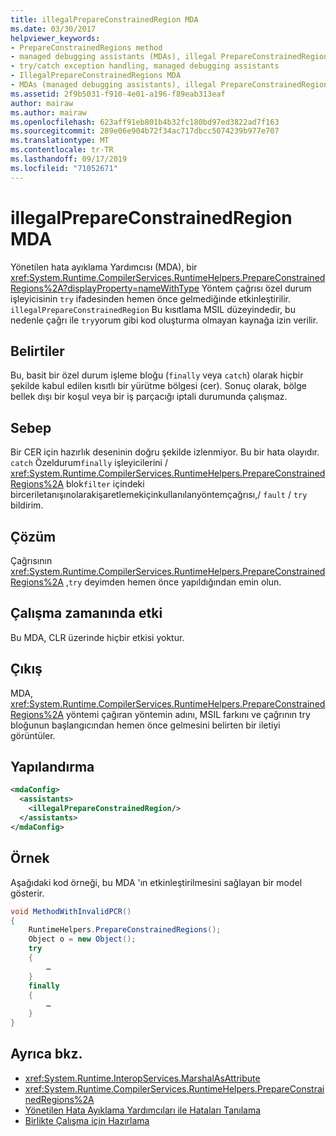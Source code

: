 ```yaml
---
title: illegalPrepareConstrainedRegion MDA
ms.date: 03/30/2017
helpviewer_keywords:
- PrepareConstrainedRegions method
- managed debugging assistants (MDAs), illegal PrepareConstrainedRegions
- try/catch exception handling, managed debugging assistants
- IllegalPrepareConstrainedRegions MDA
- MDAs (managed debugging assistants), illegal PrepareConstrainedRegions
ms.assetid: 2f9b5031-f910-4e01-a196-f89eab313eaf
author: mairaw
ms.author: mairaw
ms.openlocfilehash: 623aff91eb801b4b32fc180bd97ed3822ad7f163
ms.sourcegitcommit: 289e06e904b72f34ac717dbcc5074239b977e707
ms.translationtype: MT
ms.contentlocale: tr-TR
ms.lasthandoff: 09/17/2019
ms.locfileid: "71052671"
---
```

# <a name="illegalprepareconstrainedregion-mda"></a>illegalPrepareConstrainedRegion MDA
Yönetilen hata ayıklama Yardımcısı (MDA), bir <xref:System.Runtime.CompilerServices.RuntimeHelpers.PrepareConstrainedRegions%2A?displayProperty=nameWithType> Yöntem çağrısı özel durum işleyicisinin `try` ifadesinden hemen önce gelmediğinde etkinleştirilir. `illegalPrepareConstrainedRegion` Bu kısıtlama MSIL düzeyindedir, bu nedenle çağrı ile `try`yorum gibi kod oluşturma olmayan kaynağa izin verilir.  
  
## <a name="symptoms"></a>Belirtiler  
 Bu, basit bir özel durum işleme bloğu (`finally` veya `catch`) olarak hiçbir şekilde kabul edilen kısıtlı bir yürütme bölgesi (cer). Sonuç olarak, bölge bellek dışı bir koşul veya bir iş parçacığı iptali durumunda çalışmaz.  
  
## <a name="cause"></a>Sebep  
 Bir CER için hazırlık deseninin doğru şekilde izlenmiyor.  Bu bir hata olayıdır. `catch` Özeldurum`finally` işleyicilerini / <xref:System.Runtime.CompilerServices.RuntimeHelpers.PrepareConstrainedRegions%2A> blok`filter` içindeki birceriletanışınolarakişaretlemekiçinkullanılanyöntemçağrısı,/ `fault` / `try` bildirim.  
  
## <a name="resolution"></a>Çözüm  
 Çağrısının <xref:System.Runtime.CompilerServices.RuntimeHelpers.PrepareConstrainedRegions%2A> ,`try` deyimden hemen önce yapıldığından emin olun.  
  
## <a name="effect-on-the-runtime"></a>Çalışma zamanında etki  
 Bu MDA, CLR üzerinde hiçbir etkisi yoktur.  
  
## <a name="output"></a>Çıkış  
 MDA, <xref:System.Runtime.CompilerServices.RuntimeHelpers.PrepareConstrainedRegions%2A> yöntemi çağıran yöntemin adını, MSIL farkını ve çağrının try bloğunun başlangıcından hemen önce gelmesini belirten bir iletiyi görüntüler.  
  
## <a name="configuration"></a>Yapılandırma  
  
```xml  
<mdaConfig>  
  <assistants>  
    <illegalPrepareConstrainedRegion/>  
  </assistants>  
</mdaConfig>  
```  
  
## <a name="example"></a>Örnek  
 Aşağıdaki kod örneği, bu MDA 'ın etkinleştirilmesini sağlayan bir model gösterir.  
  
```csharp
void MethodWithInvalidPCR()  
{  
    RuntimeHelpers.PrepareConstrainedRegions();  
    Object o = new Object();  
    try  
    {  
        …  
    }  
    finally  
    {  
        …  
    }  
}  
```  
  
## <a name="see-also"></a>Ayrıca bkz.

- <xref:System.Runtime.InteropServices.MarshalAsAttribute>
- <xref:System.Runtime.CompilerServices.RuntimeHelpers.PrepareConstrainedRegions%2A>
- [Yönetilen Hata Ayıklama Yardımcıları ile Hataları Tanılama](diagnosing-errors-with-managed-debugging-assistants.md)
- [Birlikte Çalışma için Hazırlama](../interop/interop-marshaling.md)
